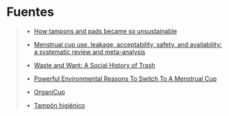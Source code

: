 [by]: <> "Eduardo avila"
[date]: <> "27 de marzo 2020"
[title]: <> "Toallas femeninas y tampones, volviéndose insostenibles"



# Fuentes

> - [How tampons and pads became so unsustainable](https://www.nationalgeographic.com/environment/2019/09/how-tampons-pads-became-unsustainable-story-of-plastic/)
>
> - [Menstrual cup use, leakage, acceptability, safety, and availability: a systematic review and meta-analysis](https://www.thelancet.com/journals/lanpub/article/PIIS2468-2667(19)30111-2/fulltext)
>
> - [Waste and Want: A Social History of Trash](https://books.google.com.af/books?id=EYOBAwAAQBAJ&sitesec=reviews&rf=st:us)
>
> - [Powerful Environmental Reasons To Switch To A Menstrual Cup](https://www.organicup.com/es/blog/powerful-environmental-reasons-to-switch-to-a-menstrual-cup/)
>
> - [OrganiCup ](https://www.organicup.com/es/producto/organicup/)
>
> - [Tampón higiénico](https://es.wikipedia.org/wiki/Tamp%C3%B3n_higi%C3%A9nico)
>
>   
